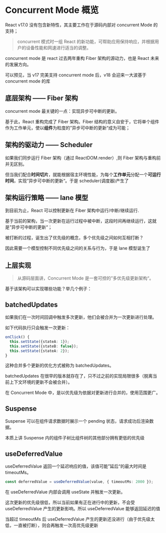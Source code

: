 # Concurrent Mode 概览

React v17.0 没有包含新特性，其主要工作在于源码内部对 concurrent Mode 的支持；

> concurrent 模式时一组 React 的新功能，可帮助应用保持响应，并根据用户的设备性能和网速进行适当的调整。

concurrent mode 是 react 过去两年重构 Fiber 架构的源动力，也是 React 未来的发展方向。

可以预见，当 v17 完美支持 concurrent mode 后，v18 会迎来一大波基于 concurrent mode 的库

## 底层架构 —— Fiber 架构

concurrent mode 最关键的一点：实现异步可中断的更新。

基于此，React 重构完成了 Fiber 架构。Fiber 结构的意义自安于，它将单个组件作为工作单元，使以**组件**为粒度的”异步可中断的更新“成为可能；

## 架构的驱动力 —— Scheduler

如果我们同步运行 Fiber 架构（通过 ReactDOM.render）,则 Fiber 架构与重构前并无区别。

但当我们配合**时间切片**，就能根据宿主环境性能，为每个**工作单元**分配一个**可运行时间**，实现”异步可中断的更新“。于是 scheduler(调度器)产生了

## 架构运行策略 —— lane 模型

到目前为止，React 可以控制更新在 Fiber 架构中运行/中断/继续运行.

基于当前的架构，当一次更新在运行过程中被中断，这段时间再继续运行，这就是”异步可中断的更新“；

被打断的过程，诞生出了优先级的概念，多个优先级之间如何互相打断？

因此需要一个模型控制不同优先级之间的关系与行为，于是 lane 模型诞生了

## 上层实现

> 从源码层面讲，Concurrent Mode 是一套可控的”多优先级更新架构“。

基于该架构可以实现哪些功能？举几个例子：

## batchedUpdates

如果我们在一次时间回调中触发多次更新，他们会被合并为一次更新进行处理。

如下代码执行只会触发一次更新：

```typescript
onClick() {
  this.setState({stateA: 1});
  this.setState({stateB: false});
  this.setState({stateA: 2});
}
```

这种合并多个更新的优化方式被称为 batchedUpdates。

batchedUpdates 在很早的版本就存在了，只不过之前的实现局限很多（脱离当前上下文环境的更新不会被合并）。

在 Concurrent Mode 中，是以优先级为依据对更新进行合并的，使用范围更广。

## Suspense

Suspense 可以在组件请求数据时展示一个 pending 状态，请求成功后渲染数据。

本质上讲 Suspense 内的组件子树比组件树的其他部分拥有更低的优先级

## useDeferredValue

useDeferredValue 返回一个延迟响应的值，该值可能”延后“的最大时间是 timeoutMs。

```typescript
const deferredValue = useDeferredValue(value, { timeoutMs: 2000 });
```

在 useDeferredValue 内部会调用 useState 并触发一次更新。

这次更新的优先级很低，所以当前如果有正在进行中的更新，不会受 useDeferredValue 产生的更新影响。所以 useDeferredValue 能够返回延迟的值

当超过 timeoutMs 后 useDeferredValue 产生的更新还没进行（由于优先级太低，一直被打断），则会再触发一次高优先级更新
